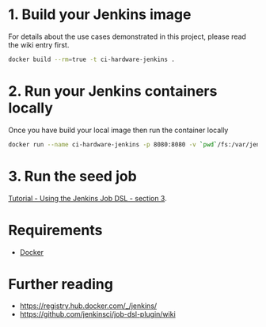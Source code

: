# 1. Build your Jenkins image

For details about the use cases demonstrated in this project, please read the wiki entry first.

```bash
docker build --rm=true -t ci-hardware-jenkins .
```

# 2. Run your Jenkins containers locally
Once you have build your local image then run the container locally

```bash
docker run --name ci-hardware-jenkins -p 8080:8080 -v `pwd`/fs:/var/jenkins_home ci-hardware-jenkins
```

# 3. Run the seed job

[Tutorial - Using the Jenkins Job DSL - section 3](https://github.com/jenkinsci/job-dsl-plugin/wiki/Tutorial---Using-the-Jenkins-Job-DSL#3-run-the-seed-job-and-generate-the-new-jobs-from-the-script).

# Requirements
- [Docker](https://docs.docker.com/installation/)

# Further reading
- https://registry.hub.docker.com/_/jenkins/
- https://github.com/jenkinsci/job-dsl-plugin/wiki
